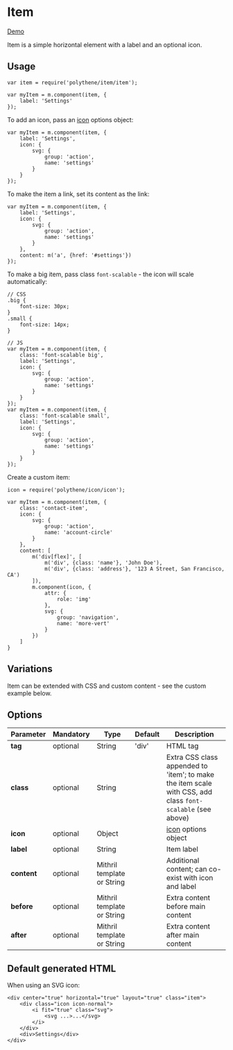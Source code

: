 # Item

<a class="btn-demo" href="http://arthurclemens.github.io/Polythene-Examples/item.html">Demo</a>

Item is a simple horizontal element with a label and an optional icon.


## Usage

	var item = require('polythene/item/item');

	var myItem = m.component(item, {
        label: 'Settings'
    });

To add an icon, pass an [icon](#icon) options object:

	var myItem = m.component(item, {
		label: 'Settings',
        icon: {
	        svg: {
	            group: 'action',
	            name: 'settings'
	        }
	    }
    });

To make the item a link, set its content as the link:

	var myItem = m.component(item, {
		label: 'Settings',
        icon: {
	        svg: {
	            group: 'action',
	            name: 'settings'
	        }
	    },
        content: m('a', {href: '#settings'})
    });

To make a big item, pass class `font-scalable` - the icon will scale automatically:

	// CSS
	.big {
		font-size: 30px;
	}
	.small {
		font-size: 14px;
	}

	// JS
	var myItem = m.component(item, {
		class: 'font-scalable big',
		label: 'Settings',
        icon: {
	        svg: {
	            group: 'action',
	            name: 'settings'
	        }
	    }
    });
	var myItem = m.component(item, {
		class: 'font-scalable small',
		label: 'Settings',
        icon: {
	        svg: {
	            group: 'action',
	            name: 'settings'
	        }
	    }
    });

Create a custom item:

	icon = require('polythene/icon/icon');

	var myItem = m.component(item, {
        class: 'contact-item',
        icon: {
	        svg: {
	            group: 'action',
	            name: 'account-circle'
	        }
	    },
        content: [
            m('div[flex]', [
                m('div', {class: 'name'}, 'John Doe'),
                m('div', {class: 'address'}, '123 A Street, San Francisco, CA')
            ]),
            m.component(icon, {
                attr: {
                    role: 'img'
                },
                svg: {
                    group: 'navigation',
                    name: 'more-vert'
                }
            })
        ]
    }


## Variations

Item can be extended with CSS and custom content - see the custom example below.


## Options

| **Parameter** |  **Mandatory** | **Type** | **Default** | **Description** |
| ------------- | -------------- | -------- | ----------- | --------------- |
| **tag** | optional | String | 'div' | HTML tag |
| **class** | optional | String |  | Extra CSS class appended to 'item'; to make the item scale with CSS, add class `font-scalable` (see above) |
| **icon** | optional | Object |  | [icon](#icon) options object |
| **label** | optional | String | | Item label |
| **content** | optional | Mithril template or String | | Additional content; can co-exist with icon and label |
| **before** | optional | Mithril template or String | | Extra content before main content |
| **after** | optional | Mithril template or String | | Extra content after main content |


## Default generated HTML

When using an SVG icon:

	<div center="true" horizontal="true" layout="true" class="item">
		<div class="icon icon-normal">
			<i fit="true" class="svg">
				<svg ...>...</svg>
			</i>
		</div>
		<div>Settings</div>
	</div>

